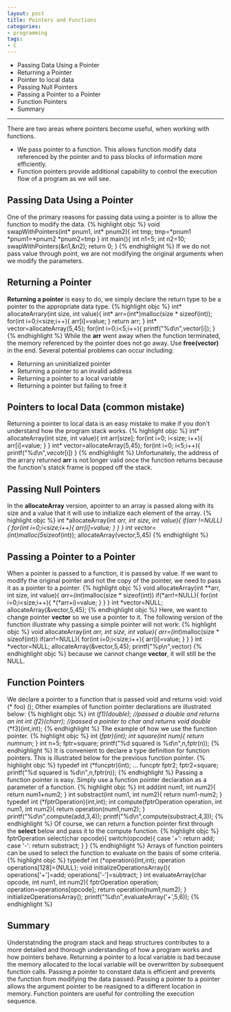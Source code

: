 ```yaml
---
layout: post
title: Pointers and Functions
categories:
- programming
tags:
- C
---
```

* Passing Data Using a Pointer
* Returning a Pointer
* Pointer to local data
* Passing Null Pointers
* Passing a Pointer to a Pointer
* Function Pointers
* Summary

---

There are two areas where pointers become useful, when working with functions.

- We pass pointer to a function. This allows function modify data referenced by the pointer and to pass blocks of information more efficiently.
- Function pointers provide additional capability to control the execution flow of a program as we will see.

## Passing Data Using a Pointer
One of the primary reasons for passing data using a pointer is to allow the function to modify the data.
{% highlight objc %}
void swapWithPointers(int* pnum1, int* pnum2){
int tmp;
tmp=*pnum1
*pnum1=*pnum2
*pnum2=tmp
}
int main(){
int n1=5;
int n2=10;
swapWithPointers(&n1,&n2);
return 0;
}
{% endhighlight %}
If we do not pass value through point, we are not modifying the original arguments when we modify the parameters.

## Returning a Pointer
**Returning a pointer** is easy to do, we simply declare the return type to be a pointer to the appropriate data type.
{% highlight objc %}
int* allocateArrary(int size, int value){
int* arr=(int*)malloc(size * sizeof(int));
for(int i=0;i<size;i++){
arr[i]=value;
}
return arr;
}
int* vector=allocateArray(5,45);
for(int i=0;i<5;i+=){
printf("%d\n",vector[i]);
}
{% endhighlight %}
While the **arr** went away when the function terminated, the memory referenced by the pointer does not go away. Use **free(vector)** in the end. Several potential problems can occur including:

- Returning an uninitialized pointer
- Returning a pointer to an invalid address
- Returning a pointer to a local variable
- Returning a pointer but failing to free it

## Pointers to local Data (common mistake)
Returning a pointer to local data is an easy mistake to make if you don't understand how the program stack works.
{% highlight objc %}
int* allocateArray(int size, int value){
	int arr[size];
	for(int i=0; i<size; i++){
		arr[i]=value;
	}
}
int* vector=allocateArray(5,45);
for(int i=0; i<5;i++){
	printf("%d\n",vecotr[i])
}
{% endhighlight %}
Unfortunately, the address of the arrary returned **arr** is not longer valid once the function returns because the function's statck frame is popped off the stack.

## Passing Null Pointers
In the **allocateArray** version, apointer to an array is passed along with its size and a value that it will use to initialize each element of the array.
{% highlight objc %}
int *allocateArray(int *arr, int size, int value){
	if(arr !=NULL){
		for(int i=0;i<size;i++){
			arr[i]=value;
	}
		}
}
int *vector=(int*)malloc(5*sizeof(int));
allocateArray(vector,5,45)
{% endhighlight %}

## Passing a Pointer to a Pointer
When a pointer is passed to a function, it is passed by value. If we want to modify the original pointer and not the copy of the pointer, we need to pass it as a pointer to a pointer.
{% highlight objc %}
void allocateArray(int **arr, int size, int value){
	*arr=(int*)malloc(size * sizeof(int))
	if(*arr!=NULL){
		for(int i=0;i<size;i++){
			*(*arr+i)=value;
		}
	}
}
int *vector=NULL;
allocateArray(&vector,5,45);
{% endhighlight objc %}
Here, we want to change pointer **vector** so we use a pointer to it.
The following version of the function illustrate why passing a simple pointer will not work:
{% highlight objc %}
void allocateArray(int *arr, int size, int value){
	arr=(int*)malloc(size * sizeof(int))
	if(arr!=NULL){
		for(int i=0;i<size;i++){
			arr[i]=value;
		}
	}
}
int *vector=NULL;
allocateArray(&vector,5,45);
printf("%p\n",vector)
{% endhighlight objc %}
because we cannot change **vector**, it will still be the NULL.

## Function Pointers
We declare a pointer to a function that is passed void and returns void:
	void (* foo) ();
Other examples of function pointer declarations are illustrated below:
{% highlight objc %}
int (*f1)(double); //passed a double and returns an int
int (*f2)(charr*); //passed a pointer to char and returns void
double* (*f3)(int,int);
{% endhighlight %}
The example of how we use the function pointer.
{% highlight objc %}
int (*fptr)(int);
int square(int num){
	return num*num;
}
int n=5;
fptr=square;
printf("%d squared is %d\n",n,fptr(n));
{% endhighlight %}
It is convenient to declare a type definition for function pointers. This is illustrated below for the previous function pointer.
{% highlight objc %}
typedef int (*funcptr)(int);
...
funcptr fptr2;
fptr2=square;
printf("%d squared is %d\n",n,fptr(n));
{% endhighlight %}
Passing a function pointer is easy. Simply use a function pointer declaration as a parameter of a function.
{% highlight objc %}
int add(int num1, int num2){
	return num1+num2;
}
int substract(int num1, int num2){
	return num1-num2;
}
typedef int (*fptrOperation)(int,int);
int compute(fptrOperation operation, int num1, int num2){
	return operation(num1,num2);
}
printf("%d\n",compute(add,3,4));
printf("%d\n",compute(substract,4,3));
{% endhighlight %}
Of course, we can return a function pointer first through the **select** below and pass it to the compute function.
{% highlight objc %}
fptrOperation select(char opcode){
	switch(opcode){
		case '+': return add;
		case '-': return substract;
	}
}
{% endhighlight %}
Arrays of function pointers can be used to select the function to evaluate on the basis of some criteria.
{% highlight objc %}
typedef int (*operation)(int,int);
operation operations[128]={NULL};
void initializeOperationsArray(){
	operations['+']=add;
	operations['-']=subtract;
}
int evaluateArray(char opcode, int num1, int num2){
	fptrOperation operation;
	operation=operations[opcode];
	return operation(num1,num2);
}
initializeOperationsArray();
printf("%d\n",evaluateArray('+',5,6));
{% endhighlight %}

## Summary
Understatnding the program stack and heap structures contributes to a more detailed and thorough understanding of how a program works and how pointers behave. Returning a pointer to a local variable is bad because the memory allocated to the local variable will be overwritten by subsequent function calls. Passing a pointer to constant data is efficient and prevents the function from modifying the data passed. Passing a pointer to a pointer allows the argument pointer to be reasigned to a different location in memory. Function pointers are useful for controlling the execution sequence.

